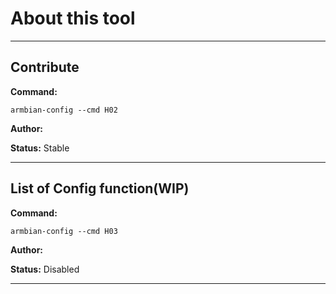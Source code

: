 # About this tool


***

## Contribute
**Command:** 
~~~
armbian-config --cmd H02
~~~

**Author:** 

**Status:** Stable



***

## List of Config function(WIP)
**Command:** 
~~~
armbian-config --cmd H03
~~~

**Author:** 

**Status:** Disabled



***

